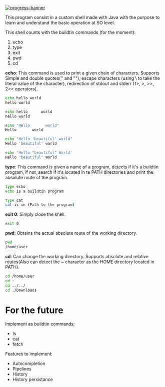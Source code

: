 [![progress-banner](https://backend.codecrafters.io/progress/shell/6e185ba8-ad66-444d-95f5-be8f97bccf37)](https://app.codecrafters.io/users/NoamMendoza?r=2qF)

This program consist in a custom shell made with Java with the purpose to learn and understand the basic operation at SO level.

This shell counts with the buildtin commands (for the moment):
1. echo
2. type
3. exit
4. pwd
5. cd

**echo**: This command is used to print a given chain of characters. Supports Simple and double quotes('' and ""), escape characters (using \ to take the literal value of the character), redirection of stdout and stderr (1>, >, >>, 2>> operators).
```sh
echo hello world
hello world

echo hello      world
hello world

echo "Hello       world"
Hello       world

echo "Hello 'beautiful' world"
Hello 'beautiful' world

echo 'Hello "beautiful" World'
Hello "beautiful" World
```

**type**: This command is given a name of a program, detects if it's a buildtin program, if not, search if it's located in te PATH directories and print the absolute route of the program.
```sh
type echo
echo is a buildtin program

type cat
cat is in (Path to the program)
```

**exit 0**: Simply close the shell.
```sh
exit 0
```

**pwd**: Obtains the actual absolute route of the working directory.
```sh
pwd
/home/user
```

**cd**: Can change the working directory. Supports absolute and relative routes(Also can detect the ~ character as the HOME directory located in PATH).
```sh
cd /home/user
cd ~
cd ../../
cd ./Downloads
```

# For the future

Implement as buildtin commands:
 - ls
 - cat
 - fetch

Features to implement:
 - Autocompletion
 - Pipelines
 - History
 - History persistance